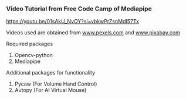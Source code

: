 ### Video Tutorial from Free Code Camp of Mediapipe

https://youtu.be/01sAkU_NvOY?si=vbkwPrZsnMdI57Tx

Videos used are obtained from www.pexels.com and www.pixabay.com

Required packages
1. Opencv-python
2. Mediapipe

Additional packages for functionality
1. Pycaw (For Volume Hand Control)
2. Autopy (For AI Virtual Mouse)